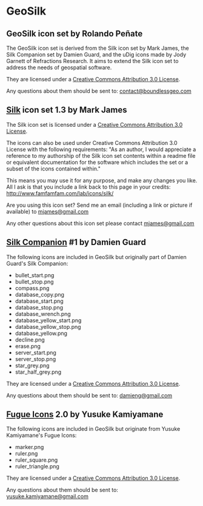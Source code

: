 # GeoSilk

## GeoSilk icon set by Rolando Peñate

The GeoSilk icon set is derived from the Silk icon set by Mark James, the Silk Companion set
by Damien Guard, and the uDig icons made by Jody Garnett of Refractions Research. It aims
to extend the Silk icon set to address the needs of geospatial software.

They are licensed under a [Creative Commons Attribution 3.0 License](http://creativecommons.org/licenses/by/3.0/).

Any questions about them should be sent to: contact@boundlessgeo.com

## [Silk](http://www.famfamfam.com/lab/icons/silk) icon set 1.3 by Mark James

The Silk icon set is licensed under a
[Creative Commons Attribution 3.0 License](http://creativecommons.org/licenses/by/3.0/).

The icons can also be used under  Creative Commons Attribution 3.0 License with
the following requirements: "As an author, I would appreciate a reference to my authorship
of the Silk icon set contents within a readme file or equivalent documentation for the
software which includes the set or a subset of the icons contained within."

This means you may use it for any purpose, and make any changes you like.
All I ask is that you include a link back to this page in your credits: http://www.famfamfam.com/lab/icons/silk/

Are you using this icon set? Send me an email (including a link or picture if available) to
mjames@gmail.com

Any other questions about this icon set please contact mjames@gmail.com

## [Silk Companion](http://damieng.com/creative/icons/silk-companion-1-icons) #1 by Damien Guard

The following icons are included in GeoSilk but originally part of Damien Guard's Silk
Companion:

 * bullet_start.png
 * bullet_stop.png
 * compass.png
 * database_copy.png
 * database_start.png
 * database_stop.png
 * database_wrench.png
 * database_yellow_start.png
 * database_yellow_stop.png
 * database_yellow.png
 * decline.png
 * erase.png
 * server_start.png
 * server_stop.png
 * star_grey.png
 * star_half_grey.png

They are licensed under a [Creative Commons Attribution 3.0 License](http://creativecommons.org/licenses/by/3.0/).

Any questions about them should be sent to: damieng@gmail.com

## [Fugue Icons](http://www.pinvoke.com) 2.0 by Yusuke Kamiyamane

The following icons are included in GeoSilk but originate from Yusuke Kamiyamane's
Fugue Icons:

 * marker.png
 * ruler.png
 * ruler_square.png
 * ruler_triangle.png

They are licensed under a [Creative Commons Attribution 3.0 License](http://creativecommons.org/licenses/by/3.0/).

Any questions about them should be sent to: yusuke.kamiyamane@gmail.com

